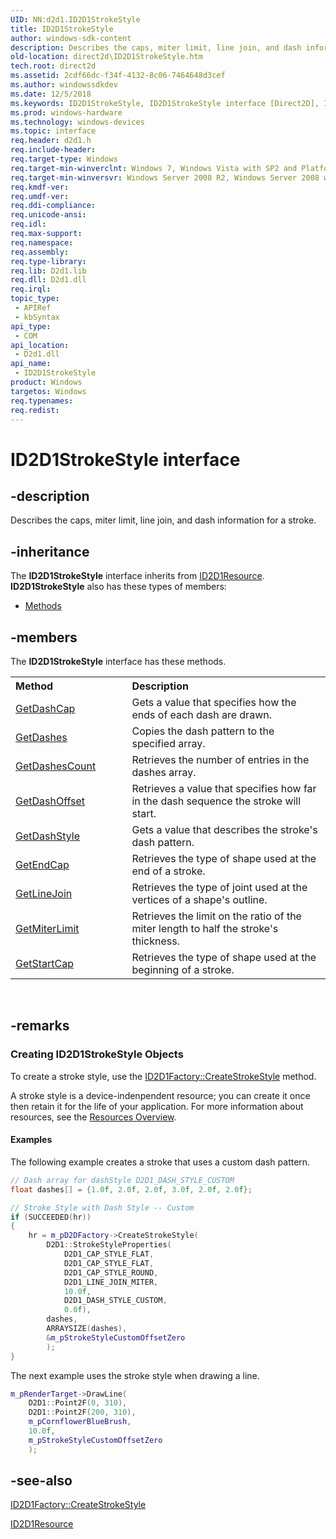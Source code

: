 ```yaml
---
UID: NN:d2d1.ID2D1StrokeStyle
title: ID2D1StrokeStyle
author: windows-sdk-content
description: Describes the caps, miter limit, line join, and dash information for a stroke.
old-location: direct2d\ID2D1StrokeStyle.htm
tech.root: direct2d
ms.assetid: 2cdf66dc-f34f-4132-8c06-7464648d3cef
ms.author: windowssdkdev
ms.date: 12/5/2018
ms.keywords: ID2D1StrokeStyle, ID2D1StrokeStyle interface [Direct2D], ID2D1StrokeStyle interface [Direct2D],described, d2d1/ID2D1StrokeStyle, direct2d.ID2D1StrokeStyle
ms.prod: windows-hardware
ms.technology: windows-devices
ms.topic: interface
req.header: d2d1.h
req.include-header: 
req.target-type: Windows
req.target-min-winverclnt: Windows 7, Windows Vista with SP2 and Platform Update for Windows Vista [desktop apps \| UWP apps]
req.target-min-winversvr: Windows Server 2008 R2, Windows Server 2008 with SP2 and Platform Update for Windows Server 2008 [desktop apps \| UWP apps]
req.kmdf-ver: 
req.umdf-ver: 
req.ddi-compliance: 
req.unicode-ansi: 
req.idl: 
req.max-support: 
req.namespace: 
req.assembly: 
req.type-library: 
req.lib: D2d1.lib
req.dll: D2d1.dll
req.irql: 
topic_type:
 - APIRef
 - kbSyntax
api_type:
 - COM
api_location:
 - D2d1.dll
api_name:
 - ID2D1StrokeStyle
product: Windows
targetos: Windows
req.typenames: 
req.redist: 
---
```


# ID2D1StrokeStyle interface


## -description


Describes the caps, miter limit, line join, and dash information for a stroke.


## -inheritance

The <b xmlns:loc="http://microsoft.com/wdcml/l10n">ID2D1StrokeStyle</b> interface inherits from <a href="https://msdn.microsoft.com/8f19e74a-f010-4082-a4da-d1dc3cfe3192">ID2D1Resource</a>. <b>ID2D1StrokeStyle</b> also has these types of members:
<ul>
<li><a href="https://docs.microsoft.com/">Methods</a></li>
</ul>

## -members

The <b>ID2D1StrokeStyle</b> interface has these methods.
<table class="members" id="memberListMethods">
<tr>
<th align="left" width="37%">Method</th>
<th align="left" width="63%">Description</th>
</tr>
<tr data="declared;">
<td align="left" width="37%">
<a href="https://msdn.microsoft.com/42e5d760-dee0-4360-be47-6db9870d51f1">GetDashCap</a>
</td>
<td align="left" width="63%">
Gets a value that specifies how the ends of each dash are drawn.

</td>
</tr>
<tr data="declared;">
<td align="left" width="37%">
<a href="https://msdn.microsoft.com/b5add3b9-e052-4727-b14f-543fa452ad6d">GetDashes</a>
</td>
<td align="left" width="63%">
Copies the dash pattern to the specified array. 

</td>
</tr>
<tr data="declared;">
<td align="left" width="37%">
<a href="https://msdn.microsoft.com/0bd1df70-17db-4f0f-b7a4-b26601b23c44">GetDashesCount</a>
</td>
<td align="left" width="63%">
Retrieves the number of entries in the dashes array.

</td>
</tr>
<tr data="declared;">
<td align="left" width="37%">
<a href="https://msdn.microsoft.com/db540976-95a7-47c9-aeec-d5f874d22764">GetDashOffset</a>
</td>
<td align="left" width="63%">
Retrieves a value that specifies how far in the dash sequence the stroke will start. 

</td>
</tr>
<tr data="declared;">
<td align="left" width="37%">
<a href="https://msdn.microsoft.com/15d61f2c-9348-47af-a9cf-4706ab0033b7">GetDashStyle</a>
</td>
<td align="left" width="63%">
Gets a value that describes the stroke's dash pattern.

</td>
</tr>
<tr data="declared;">
<td align="left" width="37%">
<a href="https://msdn.microsoft.com/06cf4629-9fa8-471a-9f92-94bdfb18c2d1">GetEndCap</a>
</td>
<td align="left" width="63%">
Retrieves the type of shape used at the end of a stroke.

</td>
</tr>
<tr data="declared;">
<td align="left" width="37%">
<a href="https://msdn.microsoft.com/408e473d-c143-490e-98c3-2da312aa0c94">GetLineJoin</a>
</td>
<td align="left" width="63%">
Retrieves the type of joint used at the vertices of a shape's outline. 

</td>
</tr>
<tr data="declared;">
<td align="left" width="37%">
<a href="https://msdn.microsoft.com/29748b05-830b-48ae-9303-a5f7852792e7">GetMiterLimit</a>
</td>
<td align="left" width="63%">
Retrieves the limit on the ratio of the miter length to half the stroke's thickness.

</td>
</tr>
<tr data="declared;">
<td align="left" width="37%">
<a href="https://msdn.microsoft.com/8df80ac7-8dad-418f-bff5-14c39ad38fac">GetStartCap</a>
</td>
<td align="left" width="63%">
Retrieves the type of shape used at the beginning of a stroke.  

</td>
</tr>
</table> 


## -remarks



<h3><a id="Creating_ID2D1StrokeStyle_Objects"></a><a id="creating_id2d1strokestyle_objects"></a><a id="CREATING_ID2D1STROKESTYLE_OBJECTS"></a>Creating ID2D1StrokeStyle Objects</h3>
To create a stroke style, use the <a href="https://msdn.microsoft.com/cc7bd68b-a6eb-4d05-b331-032ce80f375c">ID2D1Factory::CreateStrokeStyle</a> method.

A stroke style is a device-indenpendent resource; you can create it once then retain it for the life of your application. For more information about resources, see the <a href="https://msdn.microsoft.com/afd308a7-9524-4436-9a0e-8575383d96fa">Resources Overview</a>.


#### Examples

The following example creates a stroke that uses a custom dash pattern.
        
        


```cpp
// Dash array for dashStyle D2D1_DASH_STYLE_CUSTOM
float dashes[] = {1.0f, 2.0f, 2.0f, 3.0f, 2.0f, 2.0f};

// Stroke Style with Dash Style -- Custom
if (SUCCEEDED(hr))
{
    hr = m_pD2DFactory->CreateStrokeStyle(
        D2D1::StrokeStyleProperties(
            D2D1_CAP_STYLE_FLAT,
            D2D1_CAP_STYLE_FLAT,
            D2D1_CAP_STYLE_ROUND,
            D2D1_LINE_JOIN_MITER,
            10.0f,
            D2D1_DASH_STYLE_CUSTOM,
            0.0f),
        dashes,
        ARRAYSIZE(dashes),
        &m_pStrokeStyleCustomOffsetZero
        );
}

```


The next example uses the stroke style when drawing a line.


```cpp
m_pRenderTarget->DrawLine(
    D2D1::Point2F(0, 310),
    D2D1::Point2F(200, 310),
    m_pCornflowerBlueBrush,
    10.0f,
    m_pStrokeStyleCustomOffsetZero
    );

```





## -see-also




<a href="https://msdn.microsoft.com/cc7bd68b-a6eb-4d05-b331-032ce80f375c">ID2D1Factory::CreateStrokeStyle</a>



<a href="https://msdn.microsoft.com/8f19e74a-f010-4082-a4da-d1dc3cfe3192">ID2D1Resource</a>
 

 

